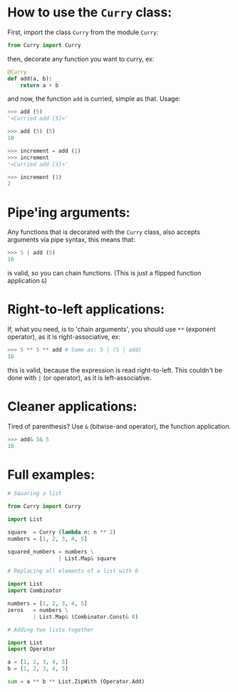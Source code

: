 # How to use the `Curry` class:
First, import the class `Curry` from the module `Curry`:
```py
from Curry import Curry
```
then, decorate any function you want to curry, ex:
```py
@Curry
def add(a, b):
    return a + b
```
and now, the function `add` is curried, simple as that. Usage:
```py
>>> add (5)
'<Curried add [5]>'
```
```py
>>> add (5) (5)
10
```
```py
>>> increment = add (1)
>>> increment
'<Curried add [1]>'
```
```py
>>> increment (1)
2
```

# Pipe'ing arguments:
Any functions that is decorated with the `Curry` class, also accepts arguments via pipe syntax, this means that:
```py
>>> 5 | add (5)
10
```
is valid, so you can chain functions. (This is just a flipped function application `&`)

# Right-to-left applications:
If, what you need, is to 'chain arguments', you should use `**` (exponent operator), as it is right-associative, ex:
```py
>>> 5 ** 5 ** add # Same as: 5 | (5 | add)
10
```
this is valid, because the expression is read right-to-left. This couldn't be done with `|` (or operator), as it is left-associative.

# Cleaner applications:
Tired of parenthesis? Use `&` (bitwise-and operator), the function application.
```py
>>> add& 5& 5
10
```

# Full examples:
```py
# Squaring a list

from Curry import Curry

import List

square  = Curry (lambda n: n ** 2)
numbers = [1, 2, 3, 4, 5]

squared_numbers = numbers \
                | List.Map& square
```
```py
# Replacing all elements of a list with 0

import List
import Combinator

numbers = [1, 2, 3, 4, 5]
zeros   = numbers \
        | List.Map& (Combinator.Const& 0)
```
```py
# Adding two lists together

import List
import Operator

a = [1, 2, 3, 4, 5]
b = [1, 2, 3, 4, 5]

sum = a ** b ** List.ZipWith (Operator.Add)
```
